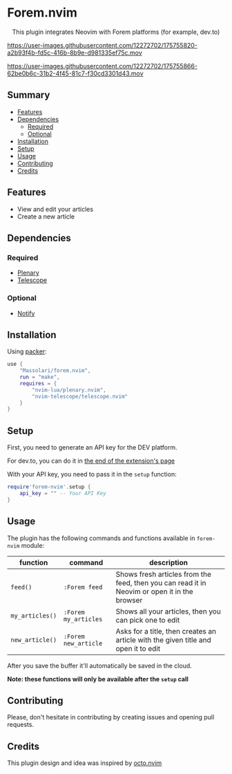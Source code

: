 # Forem.nvim

<p align="center">This plugin integrates Neovim with Forem platforms (for example, dev.to)</p>

https://user-images.githubusercontent.com/12272702/175755820-a2b93f4b-fd5c-416b-8b9e-d981335ef75c.mov

https://user-images.githubusercontent.com/12272702/175755866-62be0b6c-31b2-4f45-81c7-f30cd3301d43.mov

## Summary

- [Features](#features)
- [Dependencies](#dependencies)
  - [Required](#required)
  - [Optional](#optional)
- [Installation](#installation)
- [Setup](#setup)
- [Usage](#usage)
- [Contributing](#contributing)
- [Credits](#credits)

## Features

- View and edit your articles
- Create a new article

## Dependencies

### Required

- [Plenary](https://github.com/nvim-lua/plenary.nvim)
- [Telescope](https://github.com/nvim-telescope/telescope.nvim)

### Optional

- [Notify](https://github.com/rcarriga/nvim-notify)

## Installation

Using [packer](https://github.com/wbthomason/packer.nvim):

```lua
use {
    "Massolari/forem.nvim",
    run = "make",
    requires = {
        "nvim-lua/plenary.nvim",
        "nvim-telescope/telescope.nvim"
    }
}
```

## Setup

First, you need to generate an API key for the DEV platform.

For dev.to, you can do it in [the end of the extension's page](https://dev.to/settings/extensions)

With your API key, you need to pass it in the `setup` function:

```lua
require'forem-nvim'.setup {
    api_key = "" -- Your API Key
}
```

## Usage

The plugin has the following commands and functions available in `forem-nvim` module:

| function | command | description |
| --- | --- | --- |
| `feed()` | `:Forem feed` | Shows fresh articles from the feed, then you can read it in Neovim or open it in the browser |
| `my_articles()` | `:Forem my_articles` | Shows all your articles, then you can pick one to edit |
| `new_article()` | `:Forem new_article` | Asks for a title, then creates an article with the given title and open it to edit |

After you save the buffer it'll automatically be saved in the cloud.

**Note: these functions will only be available after the `setup` call**

## Contributing

Please, don't hesitate in contributing by creating issues and opening pull requests.

## Credits

This plugin design and idea was inspired by [octo.nvim](https://github.com/pwntester/octo.nvim)
